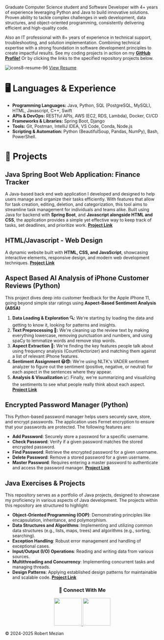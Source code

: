 Graduate Computer Science student and Software Developer with 4+ years of experience leveraging Python and Java to build innovative solutions. Proven ability to tackle complex challenges in web development, data structures, and object-oriented programming, consistently delivering efficient and high-quality code.

Also an IT professional with 8+ years of experience in technical support, troubleshooting, and solution implementation. Combining technical expertise with a strong foundation in software development principles to create impactful results.
See my coding projects in action on my **[GitHub Profile!](https://github.com/ramezian1)** Or by clicking the links to the specified repository projects below.

![icons8-resume-96](https://github.com/user-attachments/assets/2d0de8e5-7af6-4ef0-80c9-3532fafcaf48)
[View Resume](https://github.com/user-attachments/files/19614911/Robert_Mezian_SDE-Resume.2025.pdf)


# 🖥️ Languages & Experience 
*   **Programming Languages:** Java, Python, SQL (PostgreSQL, MySQL), HTML, Javascript, C++, Swift
*   **APIs & DevOps:** RESTful APIs, AWS (EC2, RDS, Lambda), Docker, CI/CD
*   **Frameworks & Libraries:** Spring Boot, Django 
*   **Tools:** Git, Postman, IntelliJ IDEA, VS Code, Conda, Node.js
*   **Scripting & Automation:** Python (BeautifulSoup, Pandas, NumPy), Bash, PowerShell.

   
# 📒 Projects

## **Java Spring Boot Web Application: Finance Tracker**
A Java-based back end web application I developed and designed to help users manage and organize their tasks efficiently. With features that allow for task creation, editing, deletion, and categorization, 
this tool aims to streamline task management for individuals and teams alike. Built using Java for backend with **Spring Boot**, and **Javascript alongside HTML and CSS**, the application provides a simple yet effective way to keep track of tasks,
set deadlines, and prioritize work. **[Project Link](https://github.com/ramezian1/springboot_finance-tracker)**

   
## **HTML/Javascript - Web Design**
A dynamic website built with **HTML, CSS, and JavaScript**, showcasing interactive elements, responsive design, and modern web development techniques. 
**[Project Link](html/index.html)**


## **Aspect Based AI Analysis of iPhone Customer Reviews (Python)**
This project dives deep into customer feedback for the Apple iPhone 11, going beyond simple star ratings using **Aspect-Based Sentiment Analysis (ABSA)**
1.  **Data Loading & Exploration 🔍:** We're starting by loading the data and getting to know it, looking for patterns and insights.
2.  **Text Preprocessing 🧹:** We're cleaning up the review text by making everything lowercase, removing punctuation and numbers, and using spaCy to lemmatize words and remove stop words.
3.  **Aspect Extraction 🎯:** We're finding the key features people talk about using frequency analysis (CountVectorizer) and matching them against a list of relevant iPhone features.
4.  **Sentiment Assignment 😃😞:** We're using NLTK's VADER sentiment analyzer to figure out the sentiment (positive, negative, or neutral) for each aspect in the sentences where they appear.
5.  **Analysis & Visualization 📈:** Finally, we're summarizing and visualizing the sentiments to see what people really think about each aspect.
**[Project Link](https://github.com/ramezian1/Aspect_Analysis)**


## **Encrypted Password Manager (Python)**
This Python-based password manager helps users securely save, store, and encrypt passwords. The application uses Fernet encryption to ensure that your passwords are protected. The following features are:
* **Add Password**: Securely store a password for a specific username.
* **Check Password**: Verify if a given password matches the stored encrypted password.
* **Find Password**: Retrieve the encrypted password for a given username.
* **Delete Password**: Remove a stored password for a given username.
* **Master Password**: Requires entering a master password to authenticate and access the password manager.
**[Project Link](https://github.com/ramezian1/Python-Password-Manager)**

## **Java Exercises & Projects**
This repository serves as a portfolio of Java projects, designed to showcase my proficiency in various aspects of Java development.
The projects within this repository are structured to highlight:
* **Object-Oriented Programming (OOP)**: Demonstrating principles like encapsulation, inheritance, and polymorphism.
* **Data Structures and Algorithms**: Implementing and utilizing common data structures (e.g., lists, maps, trees) and algorithms (e.g., sorting, searching).
* **Exception Handling**: Robust error management and handling of exceptional cases.
* **Input/Output (I/O) Operations**: Reading and writing data from various sources.
* **Multithreading and Concurrency**: Implementing concurrent tasks and managing threads.
* **Design Patterns**: Applying established design patterns for maintainable and scalable code.
**[Project Link](https://github.com/ramezian1/java_projects)**


<h3 align="center">📝 Connect With Me</h3>
   
<p align="center">
   <a href="https://www.linkedin.com/in/robert-mezian/">
      <img src="https://github.com/user-attachments/assets/b04456b9-4e88-4789-86e6-d46fdc09f811" width="90" height="90">
   </a>
   <a href="https://github.com/ramezian1">
     <img src="https://github.com/user-attachments/assets/f33a46b1-284b-483a-83dc-09a9a2e3a95d" width="90" height="90">
   </a>
</p>

© 2024-2025 Robert Mezian
